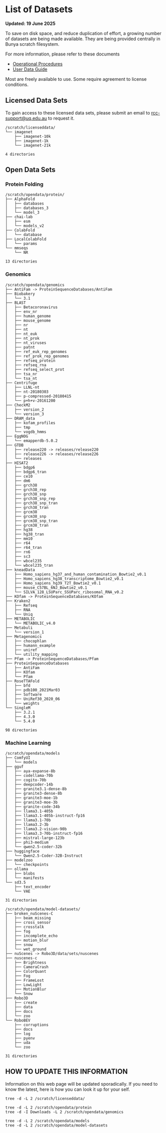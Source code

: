 # List of Datasets

**Updated: 19 June 2025**

To save on disk space, and reduce duplication of effort, a growing number of datasets are being made available.
They are being provided centrally in Bunya scratch filesystem.

For more information, please refer to these documents
- [Operational Procedures](https://github.com/UQ-RCC/hpc-docs/blob/main/policy/Bunya-User-Data-Spaces-Operational-Procedure.md#scratchopendata)
- [User Data Guide](https://github.com/UQ-RCC/hpc-docs/blob/main/guides/Bunya-UserData-Guide.md#scratchopendata)

Most are freely available to use. Some require agreement to license conditions.

## Licensed Data Sets

To gain access to these licensed data sets, please submit an email to rcc-support@uq.edu.au to request it.

```
/scratch/licenseddata/
└── imagenet
    ├── imagenet-10k
    ├── imagenet-1k
    └── imagenet-21k

4 directories
```

## Open Data Sets

### Protein Folding

```
/scratch/opendata/protein/
├── AlphaFold
│   ├── databases
│   ├── databases_3
│   └── model_3
├── chai-lab
│   ├── esm
│   └── models_v2
├── ColabFold
│   └── database
├── LocalColabFold
│   └── params
└── mmseqs
    └── NR

13 directories
```

### Genomics

```
/scratch/opendata/genomics
├── AntiFam -> ProteinSequenceDatabases/AntiFam
├── Biobakery
│   └── 3.1
├── BLAST
│   ├── Betacoronavirus
│   ├── env_nr
│   ├── human_genome
│   ├── mouse_genome
│   ├── nr
│   ├── nt
│   ├── nt_euk
│   ├── nt_prok
│   ├── nt_viruses
│   ├── patnt
│   ├── ref_euk_rep_genomes
│   ├── ref_prok_rep_genomes
│   ├── refseq_protein
│   ├── refseq_rna
│   ├── refseq_select_prot
│   ├── tsa_nr
│   └── tsa_nt
├── Centrifuge
│   ├── LLNL-nt
│   ├── nt-20180303
│   ├── p-compressed-20180415
│   └── p+h+v-20161200
├── CheckM2
│   ├── version_2
│   └── version_3
├── DRAM_data
│   ├── kofam_profiles
│   ├── tmp
│   └── vogdb_hmms
├── EggNOG
│   └── emapperdb-5.0.2
├── GTDB
│   ├── release220 -> releases/release220
│   ├── release226 -> releases/release226
│   └── releases
├── HISAT2
│   ├── bdgp6
│   ├── bdgp6_tran
│   ├── ce10
│   ├── dm6
│   ├── grch38
│   ├── grch38_rep
│   ├── grch38_snp
│   ├── grch38_snp_rep
│   ├── grch38_snp_tran
│   ├── grch38_tran
│   ├── grcm38
│   ├── grcm38_snp
│   ├── grcm38_snp_tran
│   ├── grcm38_tran
│   ├── hg38
│   ├── hg38_tran
│   ├── mm10
│   ├── r64
│   ├── r64_tran
│   ├── rn6
│   ├── sc3
│   ├── wbcel235
│   └── wbcel235_tran
├── kneadData
│   ├── Homo_sapiens_hg37_and_human_contamination_Bowtie2_v0.1
│   ├── Homo_sapiens_hg38_transcriptome_Bowtie2_v0.1
│   ├── Homo_sapiens_hg39_T2T_Bowtie2_v0.1
│   ├── mouse_C57BL_6NJ_Bowtie2_v0.1
│   └── SILVA_128_LSUParc_SSUParc_ribosomal_RNA_v0.2
├── KOfam -> ProteinSequenceDatabases/KOfam
├── Kraken2
│   ├── Refseq
│   ├── RNA
│   └── Uniq
├── METABOLIC
│   └── METABOLIC_v4.0
├── Metabuli
│   └── version_1
├── Metagenomics
│   ├── chocophlan
│   ├── humann_example
│   ├── uniref
│   └── utility_mapping
├── Pfam -> ProteinSequenceDatabases/Pfam
├── ProteinSequenceDatabases
│   ├── AntiFam
│   ├── KOfam
│   └── Pfam
├── RoseTTAFold
│   ├── bfd
│   ├── pdb100_2021Mar03
│   ├── Software
│   ├── UniRef30_2020_06
│   └── weights
└── SingleM
    ├── 3.2.1
    ├── 4.3.0
    └── 5.4.0

98 directories
```
### Machine Learning

```
/scratch/opendata/models
├── ComfyUI
│   └── models
├── gguf
│   ├── aya-expanse-8b
│   ├── codellama-70b
│   ├── cogito-70b
│   ├── deepcoder-14b
│   ├── granite3.1-dense-8b
│   ├── granite3-dense-8b
│   ├── granite3-moe-1b
│   ├── granite3-moe-3b
│   ├── granite-code-34b
│   ├── llama3.1-405b
│   ├── llama3.1-405b-instruct-fp16
│   ├── llama3.1-70b
│   ├── llama3.2-3b
│   ├── llama3.2-vision-90b
│   ├── llama3.3-70b-instruct-fp16
│   ├── mistral-large-123b
│   ├── phi3-medium
│   └── qwen2.5-coder-32b
├── huggingface
│   └── Qwen2.5-Coder-32B-Instruct
├── modelzoo
│   └── checkpoints
├── ollama
│   ├── blobs
│   └── manifests
└── sd3.5
    ├── text_encoder
    └── VAE

31 directories
```

```
/scratch/opendata/model-datasets/
├── broken_nuScenes-C
│   ├── beam_missing
│   ├── cross_sensor
│   ├── crosstalk
│   ├── fog
│   ├── incomplete_echo
│   ├── motion_blur
│   ├── snow
│   └── wet_ground
├── nuScenes -> Robo3D/data/sets/nuscenes
├── nuscenes-c
│   ├── Brightness
│   ├── CameraCrash
│   ├── ColorQuant
│   ├── Fog
│   ├── FrameLost
│   ├── LowLight
│   ├── MotionBlur
│   └── Snow
├── Robo3D
│   ├── create
│   ├── data
│   ├── docs
│   └── zoo
└── RoboBEV
    ├── corruptions
    ├── docs
    ├── log
    ├── pyenv
    ├── uda
    └── zoo

31 directories
```

## HOW TO UPDATE THIS INFORMATION

Information on this web page will be updated sporadically. 
If you need to know the latest, here is how you can look it up for your self.

```
tree -d -L 2 /scratch/licenseddata/

tree -d -L 2 /scratch/opendata/protein
tree -d -I Downloads -L 2 /scratch/opendata/genomics

tree -d -L 2 /scratch/opendata/models
tree -d -L 2 /scratch/opendata/model-datasets
```
